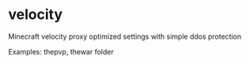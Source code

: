 # velocity
Minecraft velocity proxy optimized settings with simple ddos protection

Examples: thepvp, thewar folder

